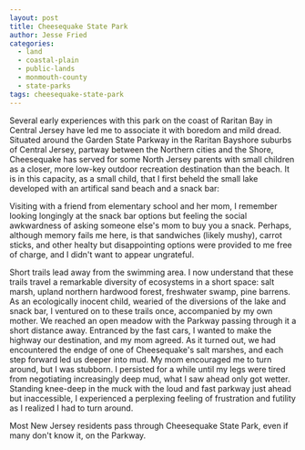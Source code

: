 ```yaml
---
layout: post
title: Cheesequake State Park
author: Jesse Fried
categories:
  - land
  - coastal-plain
  - public-lands
  - monmouth-county
  - state-parks
tags: cheesequake-state-park
---
```


Several early experiences with this park on the coast of Raritan Bay in Central Jersey have led me to associate it with boredom and mild dread. Situated around the Garden State Parkway in the Raritan Bayshore suburbs of Central Jersey, partway between the Northern cities and the Shore, Cheesequake has served for some North Jersey parents with small children as a closer, more low-key outdoor recreation destination than the beach. It is in this capacity, as a small child, that I first beheld the small lake developed with an artifical sand beach and a snack bar:

Visiting with a friend from elementary school and her mom, I remember looking longingly at the snack bar options but feeling the social awkwardness of asking someone else's mom to buy you a snack. Perhaps, although memory fails me here, is that sandwiches (likely mushy), carrot sticks, and other healty but disappointing options were provided to me free of charge, and I didn't want to appear ungrateful.

Short trails lead away from the swimming area. I now understand that these trails travel a remarkable diversity of ecosystems in a short space: salt marsh, upland northern hardwood forest, freshwater swamp, pine barrens. As an ecologically inocent child, wearied of the diversions of the lake and snack bar, I ventured on to these trails once, accompanied by my own mother. We reached an open meadow with the Parkway passing through it a short distance away. Entranced by the fast cars, I wanted to make the highway our destination, and my mom agreed. As it turned out, we had encountered the endge of one of Cheesequake's salt marshes, and each step forward led us deeper into mud. My mom encouraged me to turn around, but I was stubborn. I persisted for a while until my legs were tired from negotiating increasingly deep mud, what I saw ahead only got wetter. Standing knee-deep in the muck with the loud and fast parkway just ahead but inaccessible, I experienced a perplexing feeling of frustration and futility as I realized I had to turn around.  

Most New Jersey residents pass through Cheesequake State Park, even if many don't know it, on the Parkway. 
